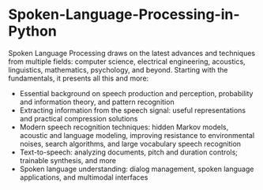 # Spoken-Language-Processing-in-Python

Spoken Language Processing draws on the latest advances and techniques from multiple fields: computer science, electrical engineering, acoustics, linguistics, mathematics, psychology, and beyond. Starting with the fundamentals, it presents all this and more:

- Essential background on speech production and perception, probability and information theory, and pattern recognition
- Extracting information from the speech signal: useful representations and practical compression solutions
- Modern speech recognition techniques: hidden Markov models, acoustic and language modeling, improving resistance to environmental noises, search algorithms, and large vocabulary speech recognition
- Text-to-speech: analyzing documents, pitch and duration controls; trainable synthesis, and more
- Spoken language understanding: dialog management, spoken language applications, and multimodal interfaces
